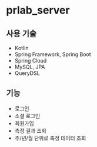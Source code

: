 # prlab_server

## 사용 기술
- Kotlin
- Spring Framework, Spring Boot
- Spring Cloud
- MySQL, JPA
- QueryDSL

## 기능
- 로그인
- 소셜 로그인
- 회원가입
- 측정 결과 조회
- 주/년/월 단위로 측정 데이터 조회
